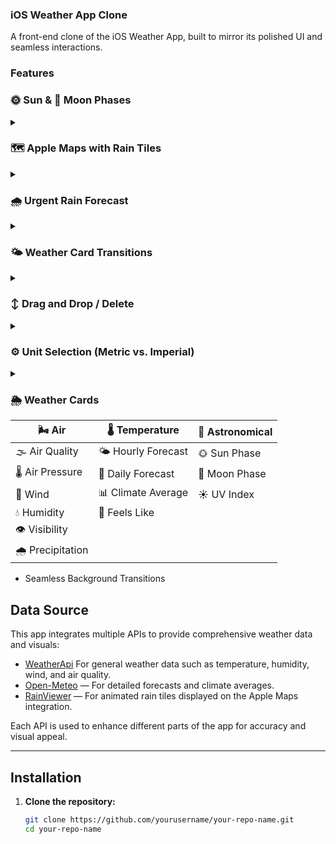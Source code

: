 ### iOS Weather App Clone
A front-end clone of the iOS Weather App, built to mirror its polished UI and seamless interactions.

### Features

### 🌞 Sun & 🌙 Moon Phases
<details>
<!--   <summary>Sun and Moon Phase Demos ▶️ </summary> -->
  <summary></summary>


<table>
  <thead>
    <tr>
      <th>Sun Phase</th>
      <th>Moon Phase</th>
    </tr>
  </thead>
  <tbody>
    <tr>
      <td>
        <video src="https://github.com/user-attachments/assets/292c5e60-5f50-45b2-9f8a-e2fc5f3dfaba" width="300" controls />
      </td>
      <td>
        <video src="https://github.com/user-attachments/assets/6d04a691-c049-41a3-bced-90b081790fc2" width="300" controls />
      </td>
    </tr>
  </tbody>
</table>

</details>

### 🗺️ Apple Maps with Rain Tiles
<details>
<!--   <summary>Apple Maps with Rain Tiles Demo ▶️</summary> -->
   <summary></summary>
<br>
<video src="https://github.com/user-attachments/assets/a81d80fd-1c81-4b3a-96a2-af840d960af7" width="100%" controls />
</details>

### 🌧️ Urgent Rain Forecast
<details>
   <summary></summary>
<br>
<video src="https://github.com/user-attachments/assets/cc3ba312-c2c2-4a6e-9033-3333043e37b4" width="100%" controls />
</details>

### 🌤️ Weather Card Transitions
<details>
<!--   <summary>Weather Card Transition Demo ▶️</summary> -->
   <summary></summary>
<br>
<video src="https://github.com/user-attachments/assets/7aff5554-6c8f-43be-bb3f-50714fc167ed" width="100%" controls />
</details>

### ↕️ Drag and Drop / Delete
<details>
<!--   <summary>Drag and Drop Demo ▶️</summary> -->
   <summary></summary>
<br>

<video src="https://github.com/user-attachments/assets/6a4a1289-aeec-4164-88dd-e7f9ae735891" width="100%" controls />
</details>


### ⚙️ Unit Selection (Metric vs. Imperial)
<details>
<!--   <summary>Unit Selection Demos ▶️ </summary> -->
  <summary></summary>

<table>
  <thead>
    <tr>
      <th>Temp</th>
      <th>Pressure</th>
    </tr>
  </thead>
  <tbody>
    <tr>
      <td>
        <video src="https://github.com/user-attachments/assets/2824e6b4-a2df-4d52-a345-eff17239dd62" width="300" controls />
      </td>
      <td>
        <video src="https://github.com/user-attachments/assets/a660dc8f-26f0-4cd3-ae7d-388c6fed85ca" width="300" controls />
      </td>
    </tr>
  </tbody>
</table>

</details>
   
### 🌦️ Weather Cards

| 🌬️ Air               | 🌡️ Temperature       | 🌌 Astronomical      |
|-----------------------|----------------------|----------------------|
| 🌫️ Air Quality        | 🌤️ Hourly Forecast    | 🌞 Sun Phase         |
| 🌡️ Air Pressure       | 📅 Daily Forecast     | 🌙 Moon Phase        |
| 💨 Wind               | 📊 Climate Average    | ☀️ UV Index          |
| 💧 Humidity           | 🥵 Feels Like         |                      |
| 👁️ Visibility         |                      |                      |
| 🌧️ Precipitation      |                      |                      |

- Seamless Background Transitions


## Data Source

This app integrates multiple APIs to provide comprehensive weather data and visuals:

- [WeatherApi](https://www.weatherapi.com/) For general weather data such as temperature, humidity, wind, and air quality.
- [Open-Meteo](https://open-meteo.com/) — For detailed forecasts and climate averages.
- [RainViewer](https://rainviewer.com/) — For animated rain tiles displayed on the Apple Maps integration.

Each API is used to enhance different parts of the app for accuracy and visual appeal.

---


## Installation

1. **Clone the repository:**

   ```bash
   git clone https://github.com/yourusername/your-repo-name.git
   cd your-repo-name
